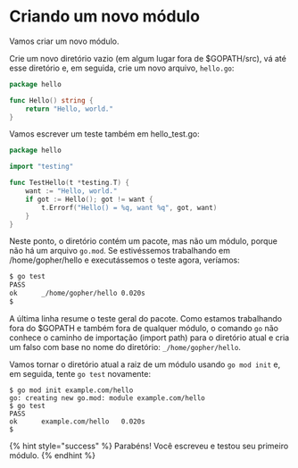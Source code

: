 # Criando um novo módulo

Vamos criar um novo módulo.

Crie um novo diretório vazio \(em algum lugar fora de $GOPATH/src\), vá até esse diretório e, em seguida, crie um novo arquivo, `hello.go`:

```go
package hello

func Hello() string {
    return "Hello, world."
}
```

Vamos escrever um teste também em hello\_test.go:

```go
package hello

import "testing"

func TestHello(t *testing.T) {
    want := "Hello, world."
    if got := Hello(); got != want {
        t.Errorf("Hello() = %q, want %q", got, want)
    }
}
```

Neste ponto, o diretório contém um pacote, mas não um módulo, porque não há um arquivo `go.mod`. Se estivéssemos trabalhando em /home/gopher/hello e executássemos o teste agora, veríamos:

```bash
$ go test
PASS
ok  	_/home/gopher/hello	0.020s
$
```

A última linha resume o teste geral do pacote. Como estamos trabalhando fora do $GOPATH e também fora de qualquer módulo, o comando `go` não conhece o caminho de importação \(import path\) para o diretório atual e cria um falso com base no nome do diretório: `_/home/gopher/hello`.

Vamos tornar o diretório atual a raiz de um módulo usando `go mod init` e, em seguida, tente `go test` novamente:

```text
$ go mod init example.com/hello
go: creating new go.mod: module example.com/hello
$ go test
PASS
ok  	example.com/hello	0.020s
$
```

{% hint style="success" %}
Parabéns! Você escreveu e testou seu primeiro módulo.
{% endhint %}

